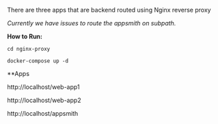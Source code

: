 There are three apps that are backend routed using Nginx reverse proxy

_Currently we have issues to route the appsmith on subpath._

**How to Run:**

`cd nginx-proxy`

`docker-compose up -d`


**Apps

http://localhost/web-app1

http://localhost/web-app2

http://localhost/appsmith
